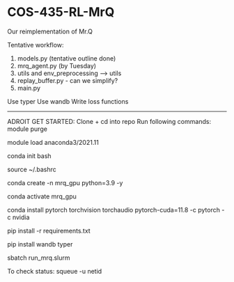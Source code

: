 # COS-435-RL-MrQ
Our reimplementation of Mr.Q 


Tentative workflow: 
1. models.py (tentative outline done)
2. mrq_agent.py (by Tuesday)
3. utils and env_preprocessing --> utils 
4. replay_buffer.py - can we simplify? 
5. main.py 


Use typer 
Use wandb 
Write loss functions 


---------
ADROIT GET STARTED: 
Clone + cd into repo 
Run following commands: 
module purge

module load anaconda3/2021.11

conda init bash

source ~/.bashrc

conda create -n mrq_gpu python=3.9 -y

conda activate mrq_gpu

conda install pytorch torchvision torchaudio pytorch-cuda=11.8 -c pytorch -c nvidia

pip install -r requirements.txt

pip install wandb typer

sbatch run_mrq.slurm

To check status: squeue -u netid